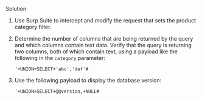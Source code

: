 Solution

1. Use Burp Suite to intercept and modify the request that sets the product category filter.
2. Determine the number of columns that are being returned by the query and which columns contain text data. Verify that the query is returning two columns, both of which contain text, using a payload like the following in the `category` parameter:
    
    `'+UNION+SELECT+'abc','def'#`
3. Use the following payload to display the database version:
    
    `'+UNION+SELECT+@@version,+NULL#`